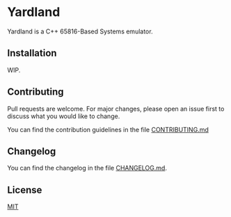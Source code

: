 # Yardland

Yardland is a C++ 65816-Based Systems emulator.

## Installation

WIP.

## Contributing

Pull requests are welcome. For major changes, please open an issue first to discuss what you would like to change.

You can find the contribution guidelines in the file [CONTRIBUTING.md](https://github.com/EliotVonEcklie/libyardland/blob/main/CONTRIBUTING.md)

## Changelog

You can find the changelog in the file [CHANGELOG.md](https://github.com/EliotVonEcklie/libyardland/blob/main/CHANGELOG.md).

## License

[MIT](https://choosealicense.com/licenses/mit/)
